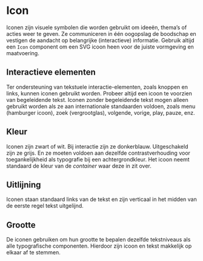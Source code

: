 # Icon

Iconen zijn visuele symbolen die worden gebruikt om ideeën, thema’s of acties weer te geven. Ze communiceren in één oogopslag de boodschap en vestigen de aandacht op belangrijke (interactieve) informatie. Gebruik altijd een `Icon` component om een SVG icoon heen voor de juiste vormgeving en maatvoering.

## Interactieve elementen

Ter ondersteuning van tekstuele interactie-elementen, zoals knoppen en links, kunnen iconen gebruikt worden. Probeer altijd een icoon te voorzien van begeleidende tekst. Iconen zonder begeleidende tekst mogen alleen gebruikt worden als ze aan internationale standaarden voldoen, zoals menu (hamburger icoon), zoek (vergrootglas), volgende, vorige, play, pauze, enz.

## Kleur

Iconen zijn zwart of wit. Bij interactie zijn ze donkerblauw. Uitgeschakeld zijn ze grijs. En ze moeten voldoen aan dezelfde contrastverhouding voor toegankelijkheid als typografie bij een achtergrondkleur. Het icoon neemt standaard de kleur van de _container_ waar deze in zit over.

## Uitlijning

Iconen staan standaard links van de tekst en zijn verticaal in het midden van de eerste regel tekst uitgelijnd.

## Grootte

<!-- (TODO: linken naar typografie docs) -->

De iconen gebruiken om hun grootte te bepalen dezelfde tekstniveaus als alle typografische componenten. Hierdoor zijn icoon en tekst makkelijk op elkaar af te stemmen.
